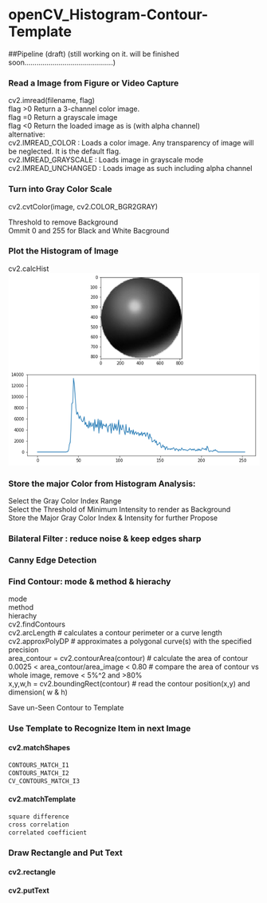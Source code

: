 # openCV_Histogram-Contour-Template

##Pipeline (draft)
(still working on it. will be finished soon............................................)  
### Read a Image from Figure or Video Capture  
cv2.imread(filename, flag)  
flag >0 Return a 3-channel color image.  
flag =0 Return a grayscale image  
flag <0 Return the loaded image as is (with alpha channel)  
alternative:  
    cv2.IMREAD_COLOR : Loads a color image. Any transparency of image will be neglected. It is the default flag.  
    cv2.IMREAD_GRAYSCALE : Loads image in grayscale mode  
    cv2.IMREAD_UNCHANGED : Loads image as such including alpha channel  


### Turn into Gray Color Scale  
cv2.cvtColor(image, cv2.COLOR_BGR2GRAY)  

Threshold to remove Background  
Ommit 0 and 255 for Black and White Bacground   

### Plot the Histogram of Image  
cv2.calcHist  
![](images/Histogram_01_Sphere.png)  
  

### Store the major Color from Histogram Analysis:  
  Select the Gray Color Index Range  
  Select the Threshold of Minimum Intensity to render as Background  
  Store the Major Gray Color Index & Intensity for further Propose  
### Bilateral Filter : reduce noise & keep edges sharp  
### Canny Edge Detection 
### Find Contour: mode & method & hierachy 
  mode  
  method  
  hierachy  
 cv2.findContours  
 cv2.arcLength  # calculates a contour perimeter or a curve length  
 cv2.approxPolyDP  # approximates a polygonal curve(s) with the specified precision  
 area_contour = cv2.contourArea(contour)  # calculate the area of contour  
 0.0025 < area_contour/area_image < 0.80  # compare the area of contour vs whole image, remove < 5%^2 and >80%  
 x,y,w,h = cv2.boundingRect(contour)  # read the contour position(x,y) and dimension( w & h)

Save un-Seen Contour to Template  
### Use Template to Recognize Item in next Image  
####  cv2.matchShapes  
    CONTOURS_MATCH_I1  
    CONTOURS_MATCH_I2  
    CV_CONTOURS_MATCH_I3  
####  cv2.matchTemplate  
    square difference  
    cross correlation  
    correlated coefficient  
### Draw Rectangle and Put Text  
####  cv2.rectangle  
####  cv2.putText 
  
